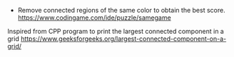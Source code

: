  * Remove connected regions of the same color to obtain the best score.
 https://www.codingame.com/ide/puzzle/samegame




Inspired from CPP program to print the largest connected component in a grid
https://www.geeksforgeeks.org/largest-connected-component-on-a-grid/
